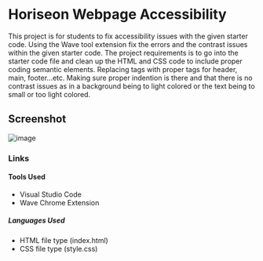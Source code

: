 # Horiseon Webpage Accessibility

  This project is for students to fix accessibility issues with the given starter code. Using the Wave tool extension fix the errors and the contrast issues within the given starter code. The project requirements is to go into the starter code file and clean up the HTML and CSS code to include proper coding semantic elements. Replacing tags with proper tags for header, main, footer...etc. Making sure proper indention is there and that there is no contrast issues as in a background being to light colored or the text being to small or too light colored.

## Screenshot

![image](https://github.com/jjackson0228/Horiseon-webpage-project/assets/170039832/9981e703-1506-4bcc-864e-1229516bb582)
### Links
  

#### Tools Used
 - Visual Studio Code
 - Wave Chrome Extension

##### Languages Used
  - HTML  file type (index.html)
  - CSS  file type (style.css)

  
